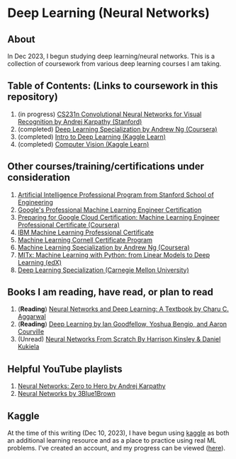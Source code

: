 # Deep Learning (Neural Networks)

## About
In Dec 2023, I begun studying deep learning/neural networks. This is a collection of coursework from various deep learning courses I am taking.

## Table of Contents: (Links to coursework in this repository)
1. (in progress) [CS231n Convolutional Neural Networks for Visual Recognition by Andrej Karpathy (Stanford)](https://github.com/markCwatson/deep_learning/tree/main/cs231n)
2. (completed) [Deep Learning Specialization by Andrew Ng (Coursera)](https://github.com/markCwatson/deep_learning/tree/main/coursera/deep_learning_specialization/)
3. (completed) [Intro to Deep Learning (Kaggle Learn)](https://github.com/markCwatson/deep_learning/tree/main/kaggle/learn/1-intro_to_deep_learning/)
4. (completed) [Computer Vision (Kaggle Learn)](https://github.com/markCwatson/deep_learning/tree/main/kaggle/learn/2-computer_vision/)

## Other courses/training/certifications under consideration
1. [Artificial Intelligence Professional Program from Stanford School of Engineering](https://online.stanford.edu/programs/artificial-intelligence-professional-program)
2. [Google's Professional Machine Learning Engineer Certification](https://cloud.google.com/learn/certification/machine-learning-engineer)
3. [Preparing for Google Cloud Certification: Machine Learning Engineer Professional Certificate (Coursera)](https://www.coursera.org/professional-certificates/preparing-for-google-cloud-machine-learning-engineer-professional-certificate#courses)
4. [IBM Machine Learning Professional Certificate](https://www.coursera.org/professional-certificates/ibm-machine-learning#courses)
5. [Machine Learning Cornell Certificate Program](https://ecornell.cornell.edu/certificates/technology/machine-learning/)
6. [Machine Learning Specialization by Andrew Ng (Coursera)](https://www.coursera.org/specializations/machine-learning-introduction)
7. [MITx: Machine Learning with Python: from Linear Models to Deep Learning (edX)](https://www.edx.org/learn/machine-learning/massachusetts-institute-of-technology-machine-learning-with-python-from-linear-models-to-deep-learning?index=product&queryID=ba7a36bf8d6cb28a6767149643e222a7&position=1&results_level=first-level-results&term=Machine+Learning+with+Python%3A+from+Linear+Models+to+Deep+Learning&objectID=course-4c70ad9b-9602-49af-bf00-83fa4bf47708&campaign=Machine+Learning+with+Python%3A+from+Linear+Models+to+Deep+Learning&source=edX&product_category=course&placement_url=https%3A%2F%2Fwww.edx.org%2Fsearch)
8. [Deep Learning Specialization (Carnegie Mellon University)](https://github.com/markCwatson/deep_learning/tree/main/carnegie_mellon_university/deep_learning/)

## Books I am reading, have read, or plan to read
1. (**Reading**) [Neural Networks and Deep Learning: A Textbook by Charu C. Aggarwal](https://www.amazon.ca/dp/3031296419?psc=1&ref=ppx_yo2ov_dt_b_product_details)
2. (**Reading**) [Deep Learning by Ian Goodfellow, Yoshua Bengio, and Aaron Courville ](https://www.amazon.ca/dp/0262035618?psc=1&ref=ppx_yo2ov_dt_b_product_details)
3. (Unread) [Neural Networks From Scratch By Harrison Kinsley & Daniel Kukiela](https://nnfs.io/)

## Helpful YouTube playlists
1. [Neural Networks: Zero to Hero by Andrej Karpathy](https://youtube.com/playlist?list=PLAqhIrjkxbuWI23v9cThsA9GvCAUhRvKZ&si=JERfwNOSbS1v1FiE)
2. [Neural Networks by 3Blue1Brown](https://youtube.com/playlist?list=PLZHQObOWTQDNU6R1_67000Dx_ZCJB-3pi&si=ymLyI-663BybkXoO)

## Kaggle
At the time of this writing (Dec 10, 2023), I have begun using [kaggle](https://www.kaggle.com/) as both an additional learning resource and as a place to practice using real ML problems. I've created an account, and my progress can be viewed ([here](https://www.kaggle.com/markcwatson)).
